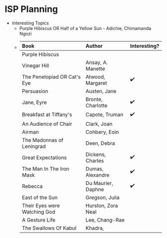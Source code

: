 # ISP Planning

- Interesting Topics
  - Purple Hibiscus OR Half of a Yellow Sun - Adichie, Chimamanda Ngozi
  - |Book|Author|Interesting?|
    |:---|:-----|:-----------|
    |Purple Hibiscus 
    |Vinegar Hill|Ansay, A. Manette|
    |The Penelopiad  OR Cat's Eye|Atwood, Margaret|✔️|
    |Persuasion|Austen, Jane|
    |Jane, Eyre|Bronte, Charlotte|✔️|
    |Breakfast at Tiffany's|Capote, Truman|✔️|
    |An Audience of Chair|Clark, Joan|
    |Airman|Cohbery, Eoin|
    |The Madonnas of Leningrad|Deen, Debra|
    |Great Expectations|Dickens, Charles|✔️|
    |The Man In The Iron Mask|Dumas, Alexandre|✔️|
    |Rebecca|Du Maurier, Daphne|✔️|
    |East of the Sun|Gregson, Julia|
    |Their Eyes were Watching God|Hurston, Zora Neal|
    |A Gesture Life|Lee, Chang-Rae|
    |The Swallows Of Kabul|Khadra,
